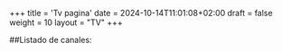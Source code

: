 +++
title = 'Tv pagina'
date = 2024-10-14T11:01:08+02:00
draft = false
weight = 10
layout = "TV"
+++

##Listado de canales: